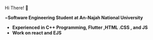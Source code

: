 Hi There! 👋

=**Software Engineering Student at An-Najah National University**
- **Experienced in C++ Programming, Flutter ,HTML .CSS , and JS**
- **Work on react and EJS**
  
